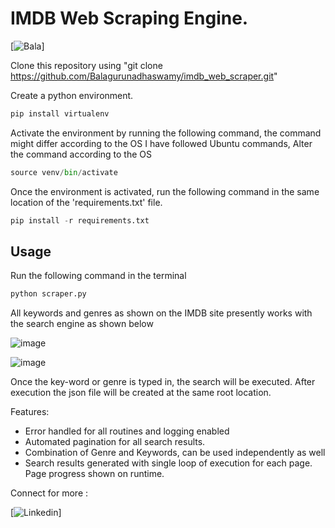 # IMDB Web Scraping Engine.

[![Bala](https://github.com/Balagurunadhaswamy)]

Clone this repository using "git clone https://github.com/Balagurunadhaswamy/imdb_web_scraper.git"

Create a python environment.
```py
pip install virtualenv
```

Activate the environment by running the following command, the command might differ according to the OS
I have followed Ubuntu commands, Alter the command according to the OS

```py
source venv/bin/activate
```

Once the environment is activated, run the following command in the same location of the 'requirements.txt' file.

```py
pip install -r requirements.txt
```
## Usage
Run the following command in the terminal
```py
python scraper.py
```

All keywords and genres as shown on the IMDB site presently works with the search engine as shown below

![image](https://github.com/Balagurunadhaswamy/imdb_web_scraper/assets/84098148/84675670-8251-460f-88cc-d285eca7ef8e)

![image](https://github.com/Balagurunadhaswamy/imdb_web_scraper/assets/84098148/06b0dbad-84f3-48bd-8e0b-97392627b786)


Once the key-word or genre is typed in, the search will be executed. After execution the json file will be created at the same root location.

Features:

- Error handled for all routines and logging enabled
- Automated pagination for all search results.
- Combination of Genre and Keywords, can be used independently as well
- Search results generated with single loop of execution for each page. Page progress shown on runtime.

Connect for more : 

[![Linkedin](https://www.linkedin.com/in/balagurunadhaswamy-t-s-791410209/)]
